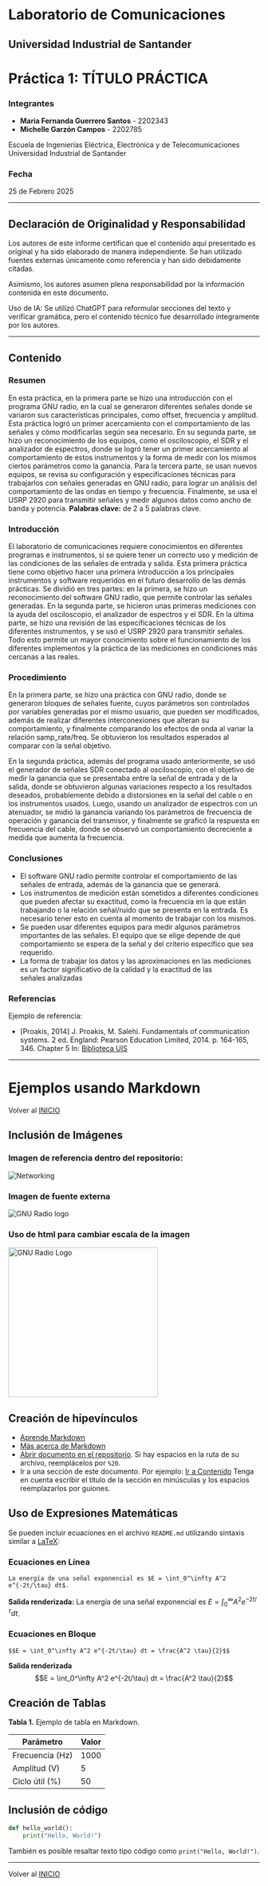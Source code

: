 # Laboratorio de Comunicaciones
## Universidad Industrial de Santander

# Práctica 1: TÍTULO PRÁCTICA

### Integrantes
- **Maria Fernanda Guerrero Santos** - 2202343
- **Michelle Garzón Campos** - 2202785

Escuela de Ingenierías Eléctrica, Electrónica y de Telecomunicaciones  
Universidad Industrial de Santander

### Fecha
25 de Febrero 2025

---

## Declaración de Originalidad y Responsabilidad
Los autores de este informe certifican que el contenido aquí presentado es original y ha sido elaborado de manera independiente. Se han utilizado fuentes externas únicamente como referencia y han sido debidamente citadas.

Asimismo, los autores asumen plena responsabilidad por la información contenida en este documento. 

Uso de IA: Se utilizó ChatGPT para reformular secciones del texto y verificar gramática, pero el contenido técnico fue desarrollado íntegramente por los autores.

---
## Contenido

### Resumen
En esta práctica, en la primera parte se hizo una introducción con el programa GNU radio, en la cual se generaron diferentes señales donde se variaron sus características principales, como offset, frecuencia y amplitud. Esta práctica logró un primer acercamiento con el comportamiento de las señales y cómo modificarlas según sea necesario. En su segunda parte, se hizo un reconocimiento de los equipos, como el osciloscopio, el SDR y el analizador de espectros, donde se logró tener un primer acercamiento al comportamiento de estos instrumentos y la forma de medir con los mismos ciertos parámetros como la ganancia. Para la tercera parte, se usan nuevos equipos, se revisa su configuración y especificaciones técnicas para trabajarlos con señales generadas en GNU radio, para lograr un análisis del comportamiento de las ondas en tiempo y frecuencia. Finalmente, se usa el USRP 2920 para transmitir señales y medir algunos datos como ancho de banda y potencia.
**Palabras clave:** de 2 a 5 palabras clave. 

### Introducción
El laboratorio de comunicaciones requiere conocimientos en diferentes programas e instrumentos, si se quiere tener un correcto uso y medición de las condiciones de las señales de entrada y salida. Esta primera práctica tiene como objetivo hacer una primera introducción a los principales instrumentos y software requeridos en el futuro desarrollo de las demás prácticas. Se dividió en tres partes: en la primera, se hizo un reconocimiento del software GNU radio, que permite controlar las señales generadas. En la segunda parte, se hicieron unas primeras mediciones con la ayuda del osciloscopio, el analizador de espectros y el SDR. En la última parte, se hizo una revisión de las especificaciones técnicas de los diferentes instrumentos, y se usó el USRP 2920 para transmitir señales. Todo esto permite un mayor conocimiento sobre el funcionamiento de los diferentes implementos y la práctica de las mediciones en condiciones más cercanas a las reales.


### Procedimiento
En la primera parte, se hizo una práctica con GNU radio, donde se generaron bloques de señales fuente, cuyos parámetros son controlados por variables generadas por el mismo usuario, que pueden ser modificados, además de realizar diferentes interconexiones que alteran su comportamiento, y finalmente comparando los efectos de onda al variar la relación samp_rate/freq. Se obtuvieron los resultados esperados al comparar con la señal objetivo. 

En la segunda práctica, además del programa usado anteriormente, se usó el generador de señales SDR conectado al osciloscopio, con el objetivo de medir la ganancia que se presentaba entre la señal de entrada y de la salida, donde se obtuvieron algunas variaciones respecto a los resultados deseados, probablemente debido a distorsiones en la señal del cable o en los instrumentos usados. Luego, usando un analizador de espectros con un atenuador, se midió la ganancia variando los parámetros de frecuencia de operación y ganancia del transmisor, y finalmente se graficó la respuesta en frecuencia del cable, donde se observó un comportamiento decreciente a medida que aumenta la frecuencia.

### Conclusiones
-	El software GNU radio permite controlar el comportamiento de las señales de entrada, además de la ganancia que se generará.
-	Los instrumentos de medición están sometidos a diferentes condiciones que pueden afectar su exactitud, como la frecuencia en la que están trabajando o la relación señal/ruido que se presenta en la entrada. Es necesario tener esto en cuenta al momento de trabajar con los mismos.
-	Se pueden usar diferentes equipos para medir algunos parámetros importantes de las señales. El equipo que se elige depende de qué comportamiento se espera de la señal y del criterio específico que sea requerido.
-	La forma de trabajar los datos y las aproximaciones en las mediciones es un factor significativo de la calidad y la exactitud de las señales analizadas 

### Referencias
Ejemplo de referencia:

- [Proakis, 2014] J. Proakis, M. Salehi. Fundamentals of communication systems. 2 ed. England: Pearson Education Limited, 2014. p. 164-165, 346. Chapter 5 In: [Biblioteca UIS](https://uis.primo.exlibrisgroup.com/permalink/57UIDS_INST/63p0of/cdi_askewsholts_vlebooks_9781292015699)

---
# Ejemplos usando Markdown

Volver al [INICIO](#laboratorio-de-comunicaciones)

## Inclusión de Imágenes
### Imagen de referencia dentro del repositorio:
![Networking](my%20file/test.png)

### Imagen de fuente externa
![GNU Radio logo](https://kb.ettus.com/images/thumb/5/50/gnuradio.png/600px-gnuradio.png)

### Uso de html para cambiar escala de la imagen
<img src="https://kb.ettus.com/images/thumb/5/50/gnuradio.png/600px-gnuradio.png" alt="GNU Radio Logo" width="300">

## Creación de hipevínculos 
- [Aprende Markdown](https://markdown.es/)
- [Más acerca de Markdown](https://docs.github.com/en/get-started/writing-on-github/getting-started-with-writing-and-formatting-on-github/basic-writing-and-formatting-syntax)
- [Abrir documento en el repositorio](my%20file/test_file.txt). Si hay espacios en la ruta de su archivo, reemplácelos por `%20`.
- Ir a una sección de este documento. Por ejemplo: [Ir a Contenido](#contenido) Tenga en cuenta escribir el título de la sección en minúsculas y los espacios reemplazarlos por guiones.
## Uso de Expresiones Matemáticas
Se pueden incluir ecuaciones en el archivo `README.md` utilizando sintaxis similar a [LaTeX](https://manualdelatex.com/tutoriales/ecuaciones):

### Ecuaciones en Línea
```
La energía de una señal exponencial es $E = \int_0^\infty A^2 e^{-2t/\tau} dt$.
```
**Salida renderizada:**
La energía de una señal exponencial es $E = \int_0^\infty A^2 e^{-2t/\tau} dt$.

### Ecuaciones en Bloque
```
$$E = \int_0^\infty A^2 e^{-2t/\tau} dt = \frac{A^2 \tau}{2}$$
```
**Salida renderizada**
$$E = \int_0^\infty A^2 e^{-2t/\tau} dt = \frac{A^2 \tau}{2}$$

## Creación de Tablas

**Tabla 1.** Ejemplo de tabla en Markdown.

| Parámetro | Valor |
|-----------|-------|
| Frecuencia (Hz) | 1000 |
| Amplitud (V) | 5 |
| Ciclo útil (%) | 50 |

## Inclusión de código

```python
def hello_world():
    print("Hello, World!")
```

También es posible resaltar texto tipo código como `print("Hello, World!")`.

---

Volver al [INICIO](#laboratorio-de-comunicaciones)
